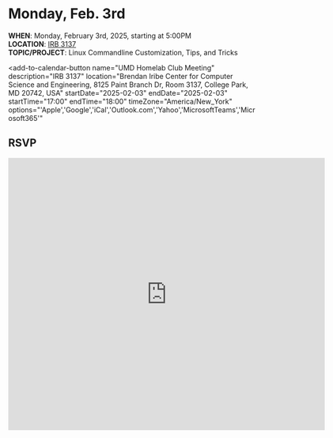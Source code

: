 # Monday, Feb. 3rd

<script src="https://cdn.jsdelivr.net/npm/add-to-calendar-button@2" async defer></script>

**WHEN**: Monday, February 3rd, 2025, starting at 5:00PM\
**LOCATION**: <a href="https://iribe.umd.edu/" target="_blank">IRB 3137</a>\
**TOPIC/PROJECT**: Linux Commandline Customization, Tips, and Tricks

<add-to-calendar-button
name="UMD Homelab Club Meeting"
description="IRB 3137"
location="Brendan Iribe Center for Computer Science and Engineering, 8125 Paint Branch Dr, Room 3137, College Park, MD 20742, USA"
startDate="2025-02-03"
endDate="2025-02-03"
startTime="17:00"
endTime="18:00"
timeZone="America/New_York"
options="'Apple','Google','iCal','Outlook.com','Yahoo','MicrosoftTeams','Microsoft365'"

> </add-to-calendar-button>

## RSVP

<iframe src="https://docs.google.com/forms/d/e/1FAIpQLSeJr4UU2l_a_x8MrAAdKBdS_a8d7K-zJz0yvQeg-19pyn6Lvg/viewform?embedded=true" width="640" height="551" frameborder="0" marginheight="0" marginwidth="0">Loading…</iframe>

<!-- ## Slides

<iframe src="{{ "/assets/slides/2024-11-04.pdf" | relative_url }}" width="100%" height="600px" frameborder="0" marginheight="0" marginwidth="0">Loading…</iframe> -->
